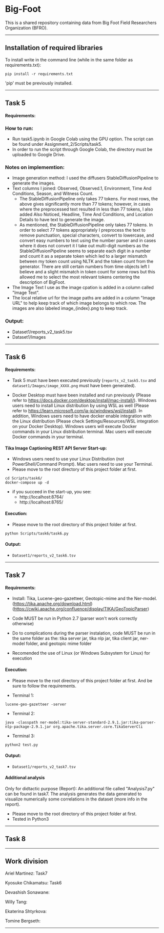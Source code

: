 # Big-Foot
This is a shared repository containing data from Big Foot Field Researchers Organization (BFRO).

---
## Installation of required libraries

To install write in the command line (while in the same folder as requirements.txt):

```shell
pip install -r requirements.txt
```
'pip' must be previously installed.

---

## Task 5 

#### Requirements:

### How to run:
- Run task5.ipynb in Google Colab using the GPU option. The script can be found under Assignment_2/Scripts/task5.
- In order to run the script through Google Colab, the directory must be uploaded to Google Drive.

### Notes on implememtion:
- Image generation method: I used the diffusers StableDiffusionPipeline to generate the images.
- Text columns I joined: Observed, Observed.1, Environment, Time And Conditions, Season, and Witness Count.
  - The StableDiffusionPipeline only takes 77 tokens. For most rows, the above gives significantly more than 77 tokens;
  however, in cases where the preprocessed text resulted in less than 77 tokens, I also added
  Also Noticed, Headline, Time And Conditions, and Location Details to have text to generate the image.
  - As mentioned, the StableDiffusionPipeline only takes 77 tokens. In order to select 77 tokens
  appropriately I preprocess the text to remove punctuation, special characters, convert to lowercase,
  and convert easy numbers to text using the number parser and in cases where it does not convert it
  I take out multi-digit numbers as the StableDiffusionPipeline seems to separate each digit in
  a number and count it as a separate token which led to a larger mismatch between my token count using
  NLTK and the token count from the generator. There are still certain numbers from time objects left
  I believe and a slight mismatch in token count for some rows but this allowed me to select the
  most relevant tokens centering the description of BigFoot.
- The Image Text I use as the image cpation is added in a column called "Image Text".
- The local relative url for the image paths are added in a column "Image URL" to help keep track
of which image belongs to which row. The images are also labeled image_{index}.png to keep track.

### Output:
- Dataset1/reports_v2_task5.tsv
- Dataset1/Images

---

## Task 6

#### Requirements:

- Task 5 must have been executed previously (`reports_v2_task5.tsv` and `dataset1/Images/image_XXXX.png` must have been generated).

- Docker Desktop must have been installed and run previously (Please refer to https://docs.docker.com/desktop/install/mac-install/).
  Windows users need to install Linux distribution by using WSL as well (Please refer to https://learn.microsoft.com/ja-jp/windows/wsl/install).
  In addition, Windows users need to have docker enable integration with the Linux distribution (Please check Settings/Resources/WSL integration on your Docker Desktop).
  Windows users will execute Docker commands in your Linux distribution terminal. Mac users will execute Docker commands in your terminal.

#### Tika Image Captioning REST API Server Start-up:
- Windows users need to use your Linux Distribution (not PowerShell/Command Prompt). Mac users need to use your Terminal.
- Please move to the root directory of this project folder at first.
```shell
cd Scripts/task6/
docker-compose up -d
```
- if you succeed in the start-up, you see:
  - http://localhost:8764/
  - http://localhost:8765/

#### Execution:
- Please move to the root directory of this project folder at first.
```shell
python Scripts/task6/task6.py
```

#### Output:
- `Dataset1/reports_v2_task6.tsv`

---

## Task 7

#### Requirements:

- Install: Tika, Lucene-geo-gazetteer, Geotopic-mime and the Ner-model.
  (https://tika.apache.org/download.html)
  (https://cwiki.apache.org/confluence/display/TIKA/GeoTopicParser) 
  
- Code MUST be run in Python 2.7 (parser won't work correctly otherwise)
  
- Do to complications during the parser instalation, code MUST be run in the same folder as the:
  tika server jar, tika nlp jar, tika client jar, ner-model folder, and geotopic mime folder

- Recomended the use of Linux (or Windows Subsystem for Linux) for execution


#### Execution:
- Please move to the root directory of this project folder at first. And be sure to follow the requirements.

- Terminal 1:
```shell
lucene-geo-gazetteer -server
```
- Terminal 2:
```shell
java -classpath ner-model:tika-server-standard-2.9.1.jar:tika-parser-nlp-package-2.9.1.jar org.apache.tika.server.core.TikaServerCli
```
- Terminal 3:
```shell
python2 test.py
```

#### Output:
- `Dataset1/reports_v2_task7.tsv`


#### Additional analysis

Only for didtactic purpose (Report): An additional file called "Analysis7.py" can be found in task7. The analysis generates the data generated to visualize numerically some correlations in the dataset (more info in the report).

- Please move to the root directory of this project folder at first.
- Tested in Python3


---

## Task 8

---

## Work division

Ariel Martinez: Task7

Kyosuke Chikamatsu: Task6

Devashish Sonawane: 

Willy Tang: 

Ekaterina Shtyrkova: 

Tomine Bergseth: 

---
